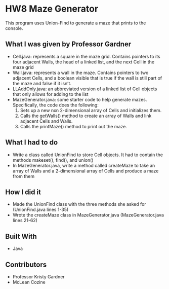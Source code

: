 # HW8 Maze Generator
This program uses Union-Find to generate a maze that prints to the console. 

## What I was given by Professor Gardner
* Cell.java: represents a square in the maze grid. Contains pointers to its four adjacent Walls, the head of a linked list, and the next Cell in the maze grid
* Wall.java: represents a wall in the maze. Contains pointers to two adjacent Cells, and a boolean visible that is true if the wall is still part of the maze and false if it isn’t.
* LLAddOnly.java: an abbreviated version of a linked list of Cell objects that only allows for adding to the list 
* MazeGenerator.java: some starter code to help generate mazes. Specifically, the code does the following:
	1. Sets up a new nxn 2-dimensional array of Cells and initializes them.
	2. Calls the getWalls() method to create an array of Walls and link adjacent Cells and Walls.
	3. Calls the printMaze() method to print out the maze.

## What I had to do
* Write a class called UnionFind to store Cell objects. It had to contain the methods makeset(), find(), and union()
* In MazeGenerator.java, write a method called createMaze to take an array of Walls and a 2-dimensional array of Cells and produce a maze from them

## How I did it
* Made the UnionFind class with the three methods she asked for (UnionFind.java lines 1-35)
* Wrote the createMaze class in MazeGenerator.java (MazeGenerator.java lines 21-62)

## Built With
* Java

## Contributors
* Professor Kristy Gardner
* McLean Cozine
